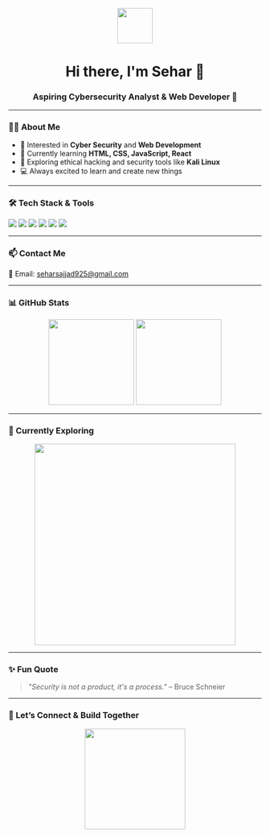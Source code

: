 <!-- Header GIF -->
<p align="center">
  <img src="https://media.giphy.com/media/hvRJCLFzcasrR4ia7z/giphy.gif" width="70px">
</p>

<h1 align="center">Hi there, I'm Sehar 👋</h1>
<h3 align="center">Aspiring Cybersecurity Analyst & Web Developer 🚀</h3>

---

### 👩‍💻 About Me

- 🔐 Interested in **Cyber Security** and **Web Development**  
- 🌱 Currently learning **HTML, CSS, JavaScript, React**
- 🎯 Exploring ethical hacking and security tools like **Kali Linux**
- 💻 Always excited to learn and create new things

---

### 🛠️ Tech Stack & Tools  
<p align="left">
  <img src="https://img.shields.io/badge/Code-HTML5-orange?style=for-the-badge&logo=html5&logoColor=white"/>
  <img src="https://img.shields.io/badge/Code-CSS3-blue?style=for-the-badge&logo=css3&logoColor=white"/>
  <img src="https://img.shields.io/badge/Code-JavaScript-yellow?style=for-the-badge&logo=javascript&logoColor=black"/>
  <img src="https://img.shields.io/badge/Tools-VSCode-blue?style=for-the-badge&logo=visualstudiocode&logoColor=white"/>
  <img src="https://img.shields.io/badge/Linux-Kali-blue?style=for-the-badge&logo=kalilinux&logoColor=white"/>
  <img src="https://img.shields.io/badge/GitHub-%23121011.svg?style=for-the-badge&logo=github&logoColor=white"/>
</p>

---

### 📫 Contact Me  
<p align="left">
  📧 Email: <a href="mailto:seharsajjad925@gmail.com">seharsajjad925@gmail.com</a>  
</p>

---

### 📊 GitHub Stats
<p align="center">
  <img src="https://github-readme-stats.vercel.app/api?username=sehar64&show_icons=true&theme=radical" height="170"/>
  <img src="https://github-readme-stats.vercel.app/api/top-langs/?username=sehar64&layout=compact&theme=radical" height="170"/>
</p>

---

### 🎯 Currently Exploring  
<p align="center">
  <img src="https://media.giphy.com/media/f3iwJFOVOwuy7K6FFw/giphy.gif" width="400"/>
</p>

---

### ✨ Fun Quote  
> *"Security is not a product, it's a process."* – Bruce Schneier

---

### 🌟 Let’s Connect & Build Together  
<p align="center">
  <img src="https://media.giphy.com/media/qgQUggAC3Pfv687qPC/giphy.gif" width="200"/>
</p>
